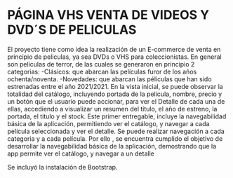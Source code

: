 # PÁGINA VHS VENTA DE VIDEOS Y DVD´S DE PELICULAS

El proyecto tiene como idea la realización de un E-commerce de venta en principio de peliculas, ya sea DVDs o VHS para coleccionistas. En general son películas de terror, de las cuales se generaron en principio 2 categorias: 
-Clásicos: que abarcan las películas furor de los años ochenta/noventa.
-Novedades: que abarcan las péliculas que han sido estrenadas entre el año 2021/2021.
En la vista inicial, se puede observar la totalidad del catálogo, incluyendo portada de la película, nombre, precio y un botón que el usuario puede accionar, para ver el Detalle de cada una de ellas, accediendo  a visualizar un resumen del título, el año de estreno, la portada, el titulo y el stock.
Este primer entregable, incluye la navegabilidad básica de la aplicación, permitiendo ver el catálogo, y navegar a cada película seleccionada y ver el detalle.
Se puede realizar navegación a cada categoria y a cada película. Por ello ,  se encuentra cumplido el objetivo de desarrollar la navegabilidad básica de la aplicación, demostrando que la app permite ver el catálogo, y navegar a un detalle


Se incluyó la instalación de Bootstrap.

